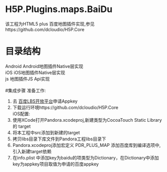 # H5P.Plugins.maps.BaiDu
该工程为HTML5 plus 百度地图插件实现,参见https://github.com/dcloudio/H5P.Core
# 目录结构
 Android Android地图插件Native层实现<br/>
 iOS iOS地图插件Native层实现<br/>
 js 地图插件JS Api实现<br/><br/>
#集成步骤
准备工作:<br/>
1. 去 [百度LBS开放平台](http://developer.baidu.com/map/)申请Appkey<br/>
2. 下载运行环境https://github.com/dcloudio/H5P.Core<br/>
iOS配置:<br/>
1. 使用XCode打开Pandora.xcodeproj,新建类型为CocoaTouch Static Library的 target<br/>
2. 将本工程中src添加到新建的target<br/>
3. 拷贝libs目录下库文件到Pandora工程libs目录下<br/>
4. Pandora.xcodeproj添加宏定义 PDR_PLUS_MAP 添加百度库到编译选项中,引入新建target依赖<br/>
5. 在info.plist 中添加key为baidu的项类型为Dictionary，在Dictionary中添加key为appkey项目取值为申请的百度appkey

  
